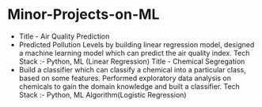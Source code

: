 # Minor-Projects-on-ML

- Title - Air Quality Prediction
- Predicted Pollution Levels by building linear regression model, designed a machine learning model which can predict the air quality index. Tech Stack :- Python, ML (Linear Regression)
Title - Chemical Segregation
- Build a classifier which can classify a chemical into a particular class, based on some features. Performed exploratory data analysis on chemicals to gain the domain knowledge and built a classifier. Tech Stack :- Python, ML Algorithm(Logistic Regression)

